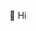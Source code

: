 👋 Hi


<!---
james-keller-inmarsat/james-keller-inmarsat is a ✨ special ✨ repository because its `README.md` (this file) appears on your GitHub profile.
You can click the Preview link to take a look at your changes.
--->

